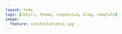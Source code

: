 ```yaml
---
layout: home
tags: [Jekyll, theme, responsive, blog, template]
image:
  feature: constellations1.jpg
---
```

